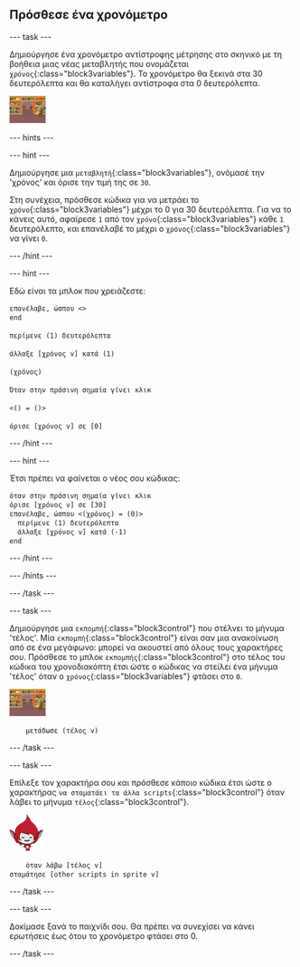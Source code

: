 ## Πρόσθεσε ένα χρονόμετρο

--- task ---

Δημιούργησε ένα χρονόμετρο αντίστροφης μέτρησης στο σκηνικό με τη βοήθεια μιας νέας μεταβλητής που ονομάζεται `χρόνος`{:class="block3variables"}. Το χρονόμετρο θα ξεκινά στα 30 δευτερόλεπτα και θα καταλήγει αντίστροφα στα 0 δευτερόλεπτα.

![Χαρακτήρας σκηνικού](images/stage-sprite.png)

--- hints ---


--- hint ---

Δημιούργησε μια `μεταβλητή`{:class="block3variables"}, ονόμασέ την 'χρόνος' και όρισε την τιμή της σε `30`.

Στη συνέχεια, πρόσθεσε κώδικα για να μετράει το `χρόνο`{:class="block3variables"} μέχρι το 0 για 30 δευτερόλεπτα. Για να το κάνεις αυτό, αφαίρεσε `1` από τον `χρόνο`{:class="block3variables"} κάθε `1` δευτερόλεπτο, και επανέλαβέ το μέχρι ο `χρόνος`{:class="block3variables"} να γίνει `0`.

--- /hint ---

--- hint ---

Εδώ είναι τα μπλοκ που χρειάζεστε:

```blocks3
επανέλαβε, ώσπου <>
end

περίμενε (1) δευτερόλεπτα

άλλαξε [χρόνος v] κατά (1)

(χρόνος)

Όταν στην πράσινη σημαία γίνει κλικ

<() = ()>

όρισε [χρόνος v] σε [0]
```

--- /hint ---

--- hint ---

Έτσι πρέπει να φαίνεται ο νέος σου κώδικας:

```blocks3
όταν στην πράσινη σημαία γίνει κλικ
όρισε [χρόνος v] σε [30]
επανέλαβε, ώσπου <(χρόνος) = (0)> 
  περίμενε (1) δευτερόλεπτα
  άλλαξε [χρόνος v] κατά (-1)
end
```

--- /hint ---

--- /hints ---

--- /task ---

--- task ---

Δημιούργησε μια `εκπομπή`{:class="block3control"} που στέλνει το μήνυμα 'τέλος'. Μία `εκπομπή`{:class="block3control"} είναι σαν μια ανακοίνωση από σε ένα μεγάφωνο: μπορεί να ακουστεί από όλους τους χαρακτήρες σου. Πρόσθεσε το μπλοκ `εκπομπής`{:class="block3control"} στο τέλος του κώδικα του χρονοδιακόπτη έτσι ώστε ο κώδικας να στείλει ένα μήνυμα 'τέλος' όταν ο `χρόνος`{:class="block3variables"} φτάσει στο `0`.

![Χαρακτήρας σκηνικού](images/stage-sprite.png)

```blocks3
    μετάδωσε (τέλος v)
```

--- /task ---

--- task ---

Επίλεξε τον χαρακτήρα σου και πρόσθεσε κάποιο κώδικα έτσι ώστε ο χαρακτήρας `να σταματάει τα άλλα scripts`{:class="block3control"} όταν λάβει το μήνυμα `τέλος`{:class="block3control"}.

![Χαρακτήρας Giga](images/giga-sprite.png)

```blocks3
    όταν λάβω [τέλος v]
σταμάτησε [other scripts in sprite v]
```

--- /task ---

--- task ---

Δοκίμασε ξανά το παιχνίδι σου. Θα πρέπει να συνεχίσει να κάνει ερωτήσεις έως ότου το χρονόμετρο φτάσει στο 0.

--- /task ---